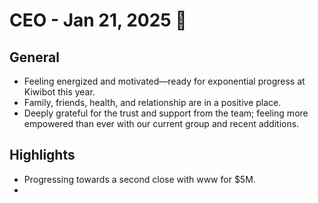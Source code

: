 # CEO - Jan 21, 2025 🐲

## General
- Feeling energized and motivated—ready for exponential progress at Kiwibot this year.  
- Family, friends, health, and relationship are in a positive place.  
- Deeply grateful for the trust and support from the team; feeling more empowered than ever with our current group and recent additions.  

## Highlights
- Progressing towards a second close with www for $5M.  
-
